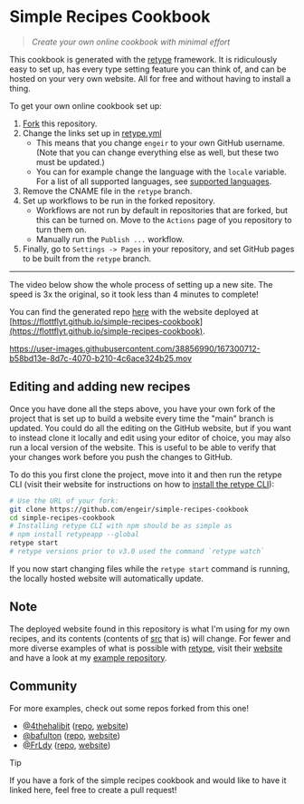 # Simple Recipes Cookbook

> _Create your own online cookbook with minimal effort_

This cookbook is generated with the [retype](https://retype.com/) framework. It is
ridiculously easy to set up, has every type setting feature you can think of, and can be
hosted on your very own website. All for free and without having to install a thing.

To get your own online cookbook set up:

1. [Fork](https://github.com/engeir/simple-recipes-cookbook/fork) this repository.
2. Change the links set up in [retype.yml](./retype.yml)
   - This means that you change `engeir` to your own GitHub username. (Note that you can
     change everything else as well, but these two must be updated.)
   - You can for example change the language with the `locale` variable. For a list of
     all supported languages, see
     [supported languages](https://retype.com/configuration/project/#supported-languages).
3. Remove the CNAME file in the `retype` branch.
4. Set up workflows to be run in the forked repository.
   - Workflows are not run by default in repositories that are forked, but this can be
     turned on. Move to the `Actions` page of you repository to turn them on.
   - Manually run the `Publish ...` workflow.
5. Finally, go to `Settings -> Pages` in your repository, and set GitHub pages to be
   built from the `retype` branch.

---

The video below show the whole process of setting up a new site. The speed is 3x the
original, so it took less than 4 minutes to complete!

You can find the generated repo
[here](https://github.com/flottflyt/simple-recipes-cookbook) with the website deployed
at
[https://flottflyt.github.io/simple-recipes-cookbook](https://flottflyt.github.io/simple-recipes-cookbook).

https://user-images.githubusercontent.com/38856990/167300712-b58bd13e-8d7c-4070-b210-4c6ace324b25.mov

## Editing and adding new recipes

Once you have done all the steps above, you have your own fork of the project that is
set up to build a website every time the "main" branch is updated. You could do all the
editing on the GitHub website, but if you want to instead clone it locally and edit
using your editor of choice, you may also run a local version of the website. This is
useful to be able to verify that your changes work before you push the changes to
GitHub.

To do this you first clone the project, move into it and then run the retype CLI (visit
their website for instructions on how to
[install the retype CLI](https://retype.com/guides/getting-started/#install)):

```bash
# Use the URL of your fork:
git clone https://github.com/engeir/simple-recipes-cookbook
cd simple-recipes-cookbook
# Installing retype CLI with npm should be as simple as
# npm install retypeapp --global
retype start
# retype versions prior to v3.0 used the command `retype watch`
```

If you now start changing files while the `retype start` command is running, the locally
hosted website will automatically update.

## Note

The deployed website found in this repository is what I'm using for my own recipes, and
its contents (contents of [src](./src) that is) will change. For fewer and more diverse
examples of what is possible with [retype](https://retype.com/), visit their
[website](https://retype.com/) and have a look at my
[example repository](https://github.com/flottflyt/simple-recipes-cookbook).

## Community

For more examples, check out some repos forked from this one!

- [@4thehalibit](https://github.com/4thehalibit)
  ([repo](https://github.com/4thehalibit/Westbergs-Cookbook),
  [website](https://4thehalibit.github.io/Westbergs-Cookbook/))
- [@bafulton](https://github.com/bafulton) ([repo](https://github.com/bafulton/recipes),
  [website](https://bafulton.github.io/recipes/))
- [@FrLdy](https://github.com/FrLdy)
  ([repo](https://github.com/FrLdy/recettes), [website](https://frldy.github.io/recettes/))

> [!TIP]
>
> If you have a fork of the simple recipes cookbook and would like to have it linked
> here, feel free to create a pull request!
